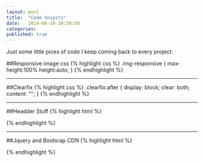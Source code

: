 ```yaml
---
layout: post
title:  "Code Snipits"
date:   2014-08-10 20:58:58
categories: 
published: true
---
```


Just some little pices of code I keep coming back to every project:

##Responsive image css
{% highlight css %}
.img-responsive {
	max-height:100%
	height:auto;
}
{% endhighlight %}

----

##Clearfix
{% highlight css %}
.clearfix:after {
  display: block;
  clear: both;
  content: "";
  }
{% endhighlight %}


----

##Headder Stuff
{% highlight html %}
<head>
	<meta charset="utf-8">
	<title></title>
	<meta name="description" content="">
	<meta name="viewport" content="width=device-width, initial-scale=1">
</head>
{% endhighlight %}

----

##Jquery and Bootsrap CDN
{% highlight html %}
<link rel="stylesheet" href="https://maxcdn.bootstrapcdn.com/bootstrap/3.2.0/css/bootstrap.min.css">
<script src="//code.jquery.com/jquery-1.11.0.min.js"></script>
{% endhighlight %}